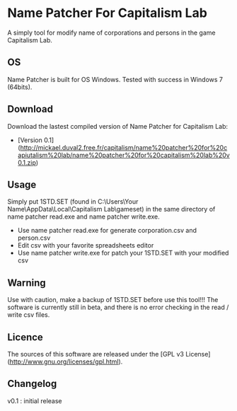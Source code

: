 Name Patcher For Capitalism Lab
===============================

A simply tool for modify name of corporations and persons in the game Capitalism Lab.


OS
--------
Name Patcher is built for OS Windows. Tested with success in Windows 7 (64bits).


Download
--------
Download the lastest compiled version of Name Patcher for Capitalism Lab:
- [Version 0.1] (http://mickael.duval2.free.fr/capitalism/name%20patcher%20for%20capiutalism%20lab/name%20patcher%20for%20capitalism%20lab%20v0.1.zip)

Usage
-----
Simply put 1STD.SET (found in C:\Users\Your Name\AppData\Local\Capitalism Lab\gameset) in the same directory of name patcher read.exe and name patcher write.exe.
- Use name patcher read.exe for generate corporation.csv and person.csv
- Edit csv with your favorite spreadsheets editor
- Use name patcher write.exe for patch your 1STD.SET with your modified csv

Warning
-------
Use with caution, make a backup of 1STD.SET before use this tool!!! The software is currently still in beta, and there is no error checking in the read / write csv files.


Licence
-------
The sources of this software are released under the [GPL v3 License] (http://www.gnu.org/licenses/gpl.html).


Changelog
---------
v0.1 : initial release
